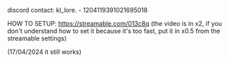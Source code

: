 discord contact: kl_lore. - 1204119391021695018

HOW TO SETUP:
https://streamable.com/013c8q
(the video is in x2, if you don't understand how to set it because it's too fast, put it in x0.5 from the streamable settings)

(17/04/2024 it still works)
